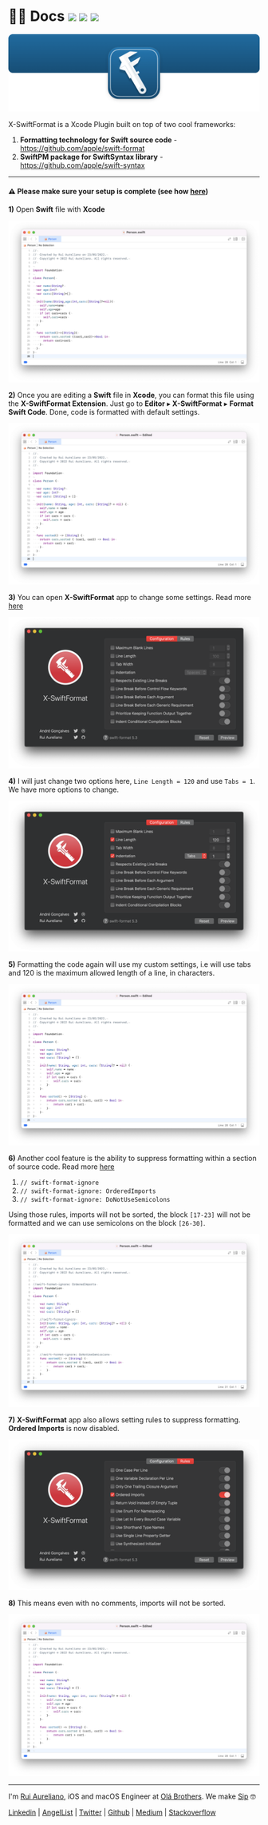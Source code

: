 # 👨‍🏫 Docs [![](https://img.shields.io/badge/MIT-License-eb3d33.svg)](./LICENSE.md) [![](https://img.shields.io/badge/swift-5.3-eb3d33.svg)](https://swift.org/blog/swift-5-3-released/) [![](https://img.shields.io/badge/docs-1.0.5-eb3d33.svg)](./DOCS.md)

![](./assets/readme/xsf_header.png)

X-SwiftFormat is a Xcode Plugin built on top of two cool frameworks:

1. **Formatting technology for Swift source code** - https://github.com/apple/swift-format
1. **SwiftPM package for SwiftSyntax library** - https://github.com/apple/swift-syntax

---

#### ⚠️ Please make sure your setup is complete (see how [here](./README.md))

**1)** Open **Swift** file with **Xcode**

![](./assets/docs/1.png)

**2)** Once you are editing a **Swift** file in **Xcode**, you can format this file using the **X-SwiftFormat Extension**. Just go to **Editor** ▸ **X-SwiftFormat** ▸ **Format Swift Code**. Done, code is formatted with default settings.

![](./assets/docs/2.png)

**3)** You can open **X-SwiftFormat** app to change some settings. Read more [here](https://github.com/apple/swift-format/blob/master/Documentation/Configuration.md)

![](./assets/docs/3.png)

**4)** I will just change two options here, `Line Length = 120` and use `Tabs = 1`. We have more options to change.

![](./assets/docs/4.png)

**5)** Formatting the code again will use my custom settings, i.e will use tabs and 120 is the maximum allowed length of a line, in characters.

![](./assets/docs/5.png)

**6)** Another cool feature is the ability to suppress formatting within a section of source code. Read more [here](https://github.com/apple/swift-format/blob/master/Documentation/IgnoringSource.md)

1. `// swift-format-ignore`
1. `// swift-format-ignore: OrderedImports`
1. `// swift-format-ignore: DoNotUseSemicolons`

Using those rules, imports will not be sorted, the block `[17-23]` will not be formatted and we can use semicolons on the block `[26-30]`.

![](./assets/docs/6.png)

**7)** **X-SwiftFormat** app also allows setting rules to suppress formatting. **Ordered Imports** is now disabled.

![](./assets/docs/7.png)

**8)** This means even with no comments, imports will not be sorted.

![](./assets/docs/8.png)

---

I'm [Rui Aureliano](http://ruiaureliano.com), iOS and macOS Engineer at [Olá Brothers](https://theolabrothers.com). We make [Sip](https://sipapp.io) 🤓

[Linkedin](https://www.linkedin.com/in/ruiaureliano) | [AngelList](https://angel.co/ruiaureliano) | [Twitter](https://twitter.com/ruiaureliano) | [Github](https://github.com/ruiaureliano) | [Medium](https://medium.com/@ruiaureliano) | [Stackoverflow](https://stackoverflow.com/users/881095/ruiaureliano)
